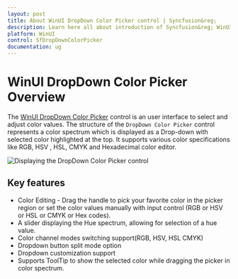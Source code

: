 ```yaml
---
layout: post
title: About WinUI DropDown Color Picker control | Syncfusion&reg;
description: Learn here all about introduction of Syncfusion&reg; WinUI DropDown Color Picker(SfDropDownColorPicker) control and more.
platform: WinUI
control: SfDropDownColorPicker
documentation: ug
---
```


# WinUI DropDown Color Picker Overview

The [WinUI DropDown Color Picker](https://www.syncfusion.com/winui-controls/dropdown-color-picker) control is an user interface to select and adjust color values. The structure of the `DropDown Color Picker` control represents a color spectrum which is displayed as a Drop-down with selected color highlighted at the top. It supports various color specifications like RGB, HSV , HSL, CMYK and Hexadecimal color editor.

![Displaying the DropDown Color Picker control](Getting-Started_images/ControlStructure.png)

## Key features

* Color Editing - Drag the handle to pick your favorite color in the picker region or set the color values manually with input control (RGB or HSV or HSL or CMYK or Hex codes).
* A slider displaying the Hue spectrum, allowing for selection of a hue value.
* Color channel modes switching support(RGB, HSV, HSL CMYK)
* Dropdown button split mode option
* Dropdown customization support
* Supports ToolTip to show the selected color while dragging the picker in color spectrum.
